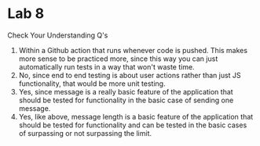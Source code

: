 # Lab 8
Check Your Understanding Q's
1) Within a Github action that runs whenever code is pushed. This makes more sense to be practiced more, since
   this way you can just automatically run tests in a way that won't waste time.
2) No, since end to end testing is about user actions rather than just JS functionality, that would be more unit testing.
3) Yes, since message is a really basic feature of the application that should be tested for functionality in the basic case of sending one message.
4) Yes, like above, message length is a basic feature of the application that should be tested for functionality and can be tested in the basic cases of
   surpassing or not surpassing the limit.


